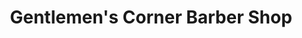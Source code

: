 ---
title: "Gentlemen's Corner Barber Shop"
url: /live-oak/gentlemens-corner-barber-shop/
shop: hairdresser
---